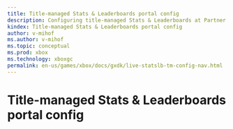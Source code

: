 ```yaml
---
title: Title-managed Stats & Leaderboards portal config
description: Configuring title-managed Stats & Leaderboards at Partner Center.
kindex: Title-managed Stats & Leaderboards portal config
author: v-mihof
ms.author: v-mihof
ms.topic: conceptual
ms.prod: xbox
ms.technology: xboxgc
permalink: en-us/games/xbox/docs/gxdk/live-statslb-tm-config-nav.html
---
```


# Title-managed Stats & Leaderboards portal config


<!-- ### In this section

| Article | Description |
|---------|-------------|
| [__](__) | __ |
| [__](__) | __ |
| [__](__) | __ | -->
